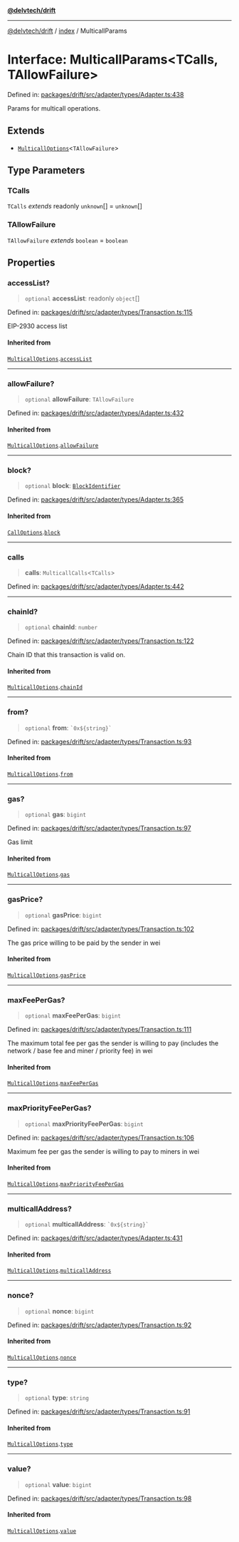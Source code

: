 [**@delvtech/drift**](../../README.md)

***

[@delvtech/drift](../../README.md) / [index](../README.md) / MulticallParams

# Interface: MulticallParams\<TCalls, TAllowFailure\>

Defined in: [packages/drift/src/adapter/types/Adapter.ts:438](https://github.com/delvtech/drift/blob/95370f81f9813e8d583ed884b0b07657be0d8f2c/packages/drift/src/adapter/types/Adapter.ts#L438)

Params for multicall operations.

## Extends

- [`MulticallOptions`](MulticallOptions.md)\<`TAllowFailure`\>

## Type Parameters

### TCalls

`TCalls` *extends* readonly `unknown`[] = `unknown`[]

### TAllowFailure

`TAllowFailure` *extends* `boolean` = `boolean`

## Properties

### accessList?

> `optional` **accessList**: readonly `object`[]

Defined in: [packages/drift/src/adapter/types/Transaction.ts:115](https://github.com/delvtech/drift/blob/95370f81f9813e8d583ed884b0b07657be0d8f2c/packages/drift/src/adapter/types/Transaction.ts#L115)

EIP-2930 access list

#### Inherited from

[`MulticallOptions`](MulticallOptions.md).[`accessList`](MulticallOptions.md#accesslist)

***

### allowFailure?

> `optional` **allowFailure**: `TAllowFailure`

Defined in: [packages/drift/src/adapter/types/Adapter.ts:432](https://github.com/delvtech/drift/blob/95370f81f9813e8d583ed884b0b07657be0d8f2c/packages/drift/src/adapter/types/Adapter.ts#L432)

#### Inherited from

[`MulticallOptions`](MulticallOptions.md).[`allowFailure`](MulticallOptions.md#allowfailure)

***

### block?

> `optional` **block**: [`BlockIdentifier`](../type-aliases/BlockIdentifier.md)

Defined in: [packages/drift/src/adapter/types/Adapter.ts:365](https://github.com/delvtech/drift/blob/95370f81f9813e8d583ed884b0b07657be0d8f2c/packages/drift/src/adapter/types/Adapter.ts#L365)

#### Inherited from

[`CallOptions`](CallOptions.md).[`block`](CallOptions.md#block)

***

### calls

> **calls**: `MulticallCalls`\<`TCalls`\>

Defined in: [packages/drift/src/adapter/types/Adapter.ts:442](https://github.com/delvtech/drift/blob/95370f81f9813e8d583ed884b0b07657be0d8f2c/packages/drift/src/adapter/types/Adapter.ts#L442)

***

### chainId?

> `optional` **chainId**: `number`

Defined in: [packages/drift/src/adapter/types/Transaction.ts:122](https://github.com/delvtech/drift/blob/95370f81f9813e8d583ed884b0b07657be0d8f2c/packages/drift/src/adapter/types/Transaction.ts#L122)

Chain ID that this transaction is valid on.

#### Inherited from

[`MulticallOptions`](MulticallOptions.md).[`chainId`](MulticallOptions.md#chainid)

***

### from?

> `optional` **from**: `` `0x${string}` ``

Defined in: [packages/drift/src/adapter/types/Transaction.ts:93](https://github.com/delvtech/drift/blob/95370f81f9813e8d583ed884b0b07657be0d8f2c/packages/drift/src/adapter/types/Transaction.ts#L93)

#### Inherited from

[`MulticallOptions`](MulticallOptions.md).[`from`](MulticallOptions.md#from)

***

### gas?

> `optional` **gas**: `bigint`

Defined in: [packages/drift/src/adapter/types/Transaction.ts:97](https://github.com/delvtech/drift/blob/95370f81f9813e8d583ed884b0b07657be0d8f2c/packages/drift/src/adapter/types/Transaction.ts#L97)

Gas limit

#### Inherited from

[`MulticallOptions`](MulticallOptions.md).[`gas`](MulticallOptions.md#gas)

***

### gasPrice?

> `optional` **gasPrice**: `bigint`

Defined in: [packages/drift/src/adapter/types/Transaction.ts:102](https://github.com/delvtech/drift/blob/95370f81f9813e8d583ed884b0b07657be0d8f2c/packages/drift/src/adapter/types/Transaction.ts#L102)

The gas price willing to be paid by the sender in wei

#### Inherited from

[`MulticallOptions`](MulticallOptions.md).[`gasPrice`](MulticallOptions.md#gasprice)

***

### maxFeePerGas?

> `optional` **maxFeePerGas**: `bigint`

Defined in: [packages/drift/src/adapter/types/Transaction.ts:111](https://github.com/delvtech/drift/blob/95370f81f9813e8d583ed884b0b07657be0d8f2c/packages/drift/src/adapter/types/Transaction.ts#L111)

The maximum total fee per gas the sender is willing to pay (includes the
network / base fee and miner / priority fee) in wei

#### Inherited from

[`MulticallOptions`](MulticallOptions.md).[`maxFeePerGas`](MulticallOptions.md#maxfeepergas)

***

### maxPriorityFeePerGas?

> `optional` **maxPriorityFeePerGas**: `bigint`

Defined in: [packages/drift/src/adapter/types/Transaction.ts:106](https://github.com/delvtech/drift/blob/95370f81f9813e8d583ed884b0b07657be0d8f2c/packages/drift/src/adapter/types/Transaction.ts#L106)

Maximum fee per gas the sender is willing to pay to miners in wei

#### Inherited from

[`MulticallOptions`](MulticallOptions.md).[`maxPriorityFeePerGas`](MulticallOptions.md#maxpriorityfeepergas)

***

### multicallAddress?

> `optional` **multicallAddress**: `` `0x${string}` ``

Defined in: [packages/drift/src/adapter/types/Adapter.ts:431](https://github.com/delvtech/drift/blob/95370f81f9813e8d583ed884b0b07657be0d8f2c/packages/drift/src/adapter/types/Adapter.ts#L431)

#### Inherited from

[`MulticallOptions`](MulticallOptions.md).[`multicallAddress`](MulticallOptions.md#multicalladdress)

***

### nonce?

> `optional` **nonce**: `bigint`

Defined in: [packages/drift/src/adapter/types/Transaction.ts:92](https://github.com/delvtech/drift/blob/95370f81f9813e8d583ed884b0b07657be0d8f2c/packages/drift/src/adapter/types/Transaction.ts#L92)

#### Inherited from

[`MulticallOptions`](MulticallOptions.md).[`nonce`](MulticallOptions.md#nonce)

***

### type?

> `optional` **type**: `string`

Defined in: [packages/drift/src/adapter/types/Transaction.ts:91](https://github.com/delvtech/drift/blob/95370f81f9813e8d583ed884b0b07657be0d8f2c/packages/drift/src/adapter/types/Transaction.ts#L91)

#### Inherited from

[`MulticallOptions`](MulticallOptions.md).[`type`](MulticallOptions.md#type)

***

### value?

> `optional` **value**: `bigint`

Defined in: [packages/drift/src/adapter/types/Transaction.ts:98](https://github.com/delvtech/drift/blob/95370f81f9813e8d583ed884b0b07657be0d8f2c/packages/drift/src/adapter/types/Transaction.ts#L98)

#### Inherited from

[`MulticallOptions`](MulticallOptions.md).[`value`](MulticallOptions.md#value)
